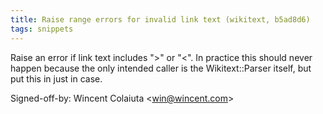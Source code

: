 ```yaml
---
title: Raise range errors for invalid link text (wikitext, b5ad8d6)
tags: snippets
---
```


Raise an error if link text includes "&gt;" or "&lt;". In practice this should never happen because the only intended caller is the Wikitext::Parser itself, but put this in just in case.

Signed-off-by: Wincent Colaiuta &lt;win@wincent.com&gt;
